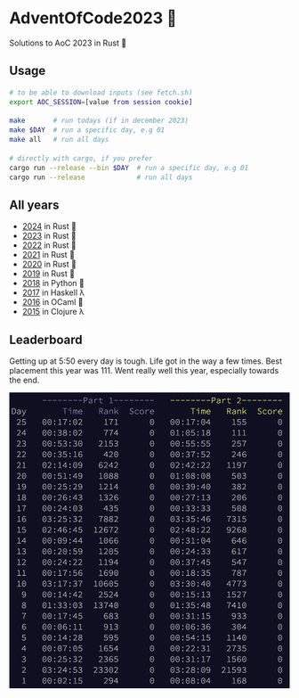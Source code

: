 # AdventOfCode2023 :christmas_tree:
Solutions to AoC 2023 in Rust :crab:

## Usage
```sh
# to be able to download inputs (see fetch.sh)
export AOC_SESSION=[value from session cookie]

make       # run todays (if in december 2023)
make $DAY  # run a specific day, e.g 01
make all   # run all days

# directly with cargo, if you prefer
cargo run --release --bin $DAY  # run a specific day, e.g 01
cargo run --release             # run all days
```

## All years
- [2024](https://github.com/AxlLind/AdventOfCode2024/) in Rust :crab:
- [2023](https://github.com/AxlLind/AdventOfCode2023/) in Rust :crab:
- [2022](https://github.com/AxlLind/AdventOfCode2022/) in Rust :crab:
- [2021](https://github.com/AxlLind/AdventOfCode2021/) in Rust :crab:
- [2020](https://github.com/AxlLind/AdventOfCode2020/) in Rust :crab:
- [2019](https://github.com/AxlLind/AdventOfCode2019/) in Rust :crab:
- [2018](https://github.com/AxlLind/AdventOfCode2018/) in Python :snake:
- [2017](https://github.com/AxlLind/AdventOfCode2017/) in Haskell λ
- [2016](https://github.com/AxlLind/AdventOfCode2016/) in OCaml :camel:
- [2015](https://github.com/AxlLind/AdventOfCode2015/) in Clojure λ

## Leaderboard
Getting up at 5:50 every day is tough. Life got in the way a few times. Best placement this year was 111. Went really well this year, especially towards the end.

![leaderboard](./leaderboard.png)
